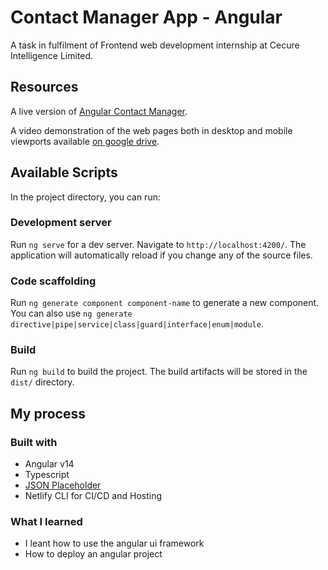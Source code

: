 # Contact Manager App - Angular

A task in fulfilment of Frontend web development internship at Cecure Intelligence Limited.

## Resources

A live version of [Angular Contact Manager](https://).

A video demonstration of the web pages both in desktop and mobile viewports available [on google drive](https://).

## Available Scripts

In the project directory, you can run:

### Development server

Run `ng serve` for a dev server. Navigate to `http://localhost:4200/`. The application will automatically reload if you change any of the source files.

### Code scaffolding

Run `ng generate component component-name` to generate a new component. You can also use `ng generate directive|pipe|service|class|guard|interface|enum|module`.

### Build

Run `ng build` to build the project. The build artifacts will be stored in the `dist/` directory.

## My process

### Built with

- Angular v14
- Typescript
- [JSON Placeholder](https://jsonplaceholder.typicode.com/)
- Netlify CLI for CI/CD and Hosting

### What I learned

- I leant how to use the angular ui framework
- How to deploy an angular project
